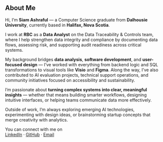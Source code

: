 ## About Me

Hi, I’m **Siam Ashraful** — a Computer Science graduate from **Dalhousie University**, currently based in **Halifax, Nova Scotia**.  

I work at **RBC** as a **Data Analyst** on the Data Traceability & Controls team, where I help strengthen data integrity and compliance by documenting data flows, assessing risk, and supporting audit readiness across critical systems.  

My background bridges **data analysis**, **software development**, and **user-focused design** — I’ve worked with everything from backend logic and SQL transformations to visual tools like **Visio** and **Figma**. Along the way, I’ve also contributed to AI evaluation projects, technical support operations, and community initiatives focused on accessibility and sustainability.  

I’m passionate about **turning complex systems into clear, meaningful insights** — whether that means building smarter workflows, designing intuitive interfaces, or helping teams communicate data more effectively.  

Outside of work, I’m always exploring emerging AI technologies, experimenting with design ideas, or brainstorming startup concepts that merge creativity with analytics.  

You can connect with me on  
[LinkedIn](https://www.linkedin.com/in/siam-ashraful/) · [GitHub](https://github.com/siamashraful) · [Email](mailto:siamashraful@gmail.com)
